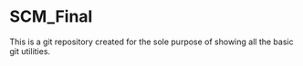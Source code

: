 # SCM_Final
This is a git repository created for the sole purpose of showing all the basic git utilities.
